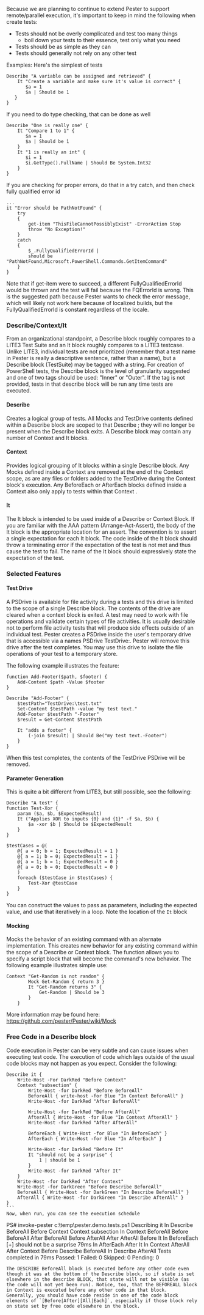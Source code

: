Because we are planning to continue to extend Pester to support remote/parallel execution, it's important to keep in mind the following when create tests:
* Tests should not be overly complicated and test too many things
	* boil down your tests to their essence, test only what you need
* Tests should be as simple as they can
* Tests should generally not rely on any other test

	
Examples:
Here's the simplest of tests

```
Describe "A variable can be assigned and retrieved" {
    It "Create a variable and make sure it's value is correct" {
       $a = 1
       $a | Should be 1
   }
} 
```

If you need to do type checking, that can be done as well

```
Describe "One is really one" {
    It "Compare 1 to 1" {
       $a = 1
       $a | Should be 1
    }
    It "1 is really an int" {
       $i = 1
       $i.GetType().FullName | Should Be System.Int32
    }
} 
```
If you are checking for proper errors, do that in a try catch, and then check fully qualified error id
```
...
it "Error should be PathNotFound" {
    try
    {
        get-item "ThisFileCannotPossiblyExist" -ErrorAction Stop
        throw "No Exception!"
    }
    catch
    {
        $_.FullyQualifiedErrorId | 
        should be "PathNotFound,Microsoft.PowerShell.Commands.GetItemCommand"
    }
}
```

Note that if get-item were to succeed, a different FullyQualifiedErrorId would be thrown and the test will fail because the FQErrorId is wrong. This is the suggested path because Pester wants to check the error message, which will likely not work here because of localized builds, but the FullyQualifiedErrorId is constant regardless of the locale.

### Describe/Context/It

From an organizational standpoint, a Describe block roughly compares to a LITE3 Test Suite and an It block roughly compares to a LITE3 testcase. Unlike LITE3, individual tests are not prioritized (remember that a test name in Pester is really a descriptive sentence, rather than a name), but a Describe block (TestSuite) may be tagged with a string. 
For creation of PowerShell tests, the Describe block is the level of granularity suggested and one of two tags should be used: "Inner" or "Outer". If the tag is not provided, tests in that describe block will be run any time tests are executed.

#### Describe
Creates a logical group of tests. All Mocks and TestDrive contents defined within a  Describe  block are scoped to that  Describe ; they will no longer be present when the  Describe  block exits. A  Describe  block may contain any number of  Context  and  It  blocks.

#### Context
Provides logical grouping of It blocks within a single Describe block. Any Mocks defined inside a Context are removed at the end of the Context scope, as are any files or folders added to the TestDrive during the Context block's execution. Any BeforeEach or AfterEach blocks defined inside a Context also only apply to tests within that Context .

#### It
The  It  block is intended to be used inside of a  Describe  or  Context  Block. If you are familiar with the AAA pattern (Arrange-Act-Assert), the body of the  It  block is the appropriate location for an assert. The convention is to assert a single expectation for each  It  block. The code inside of the  It  block should throw a terminating error if the expectation of the test is not met and thus cause the test to fail. The name of the  It  block should expressively state the expectation of the test.

### Selected Features

#### Test Drive
A PSDrive is available for file activity during a tests and this drive is limited to the scope of a single Describe block. The contents of the drive are cleared when a context block is exited.
A test may need to work with file operations and validate certain types of file activities. It is usually desirable not to perform file activity tests that will produce side effects outside of an individual test. Pester creates a PSDrive inside the user's temporary drive that is accessible via a names PSDrive TestDrive:. Pester will remove this drive after the test completes. You may use this drive to isolate the file operations of your test to a temporary store.

The following example illustrates the feature:

```
function Add-Footer($path, $footer) {
    Add-Content $path -Value $footer
}

Describe "Add-Footer" {
    $testPath="TestDrive:\test.txt"
    Set-Content $testPath -value "my test text."
    Add-Footer $testPath "-Footer"
    $result = Get-Content $testPath

    It "adds a footer" {
        (-join $result) | Should Be("my test text.-Footer")
    }
}
```

When this test completes, the contents of the TestDrive PSDrive will be removed.

#### Parameter Generation
This is quite a bit different from LITE3, but still possible, see the following:

```
Describe "A test" {
function Test-Xor {
    param ($a, $b, $ExpectedResult)
	It ("Applies XOR to inputs {0} and {1}" -f $a, $b) {
		$a -xor $b | Should be $ExpectedResult
	}
}

$testCases = @(
    @{ a = 0; b = 1; ExpectedResult = 1 }
    @{ a = 1; b = 0; ExpectedResult = 1 }
    @{ a = 1; b = 1; ExpectedResult = 0 }
    @{ a = 0; b = 0; ExpectedResult = 0 }
    )
    foreach ($testCase in $testCases) {
        Test-Xor @testCase
    }
}
```

You can construct the values to pass as parameters, including the expected value, and use that iteratively in a loop. Note the location of the `It` block

#### Mocking
Mocks the behavior of an existing command with an alternate implementation. This creates new behavior for any existing command within the scope of a Describe or Context block. The function allows you to specify a script block that will become the command's new behavior.
The following example illustrates simple use:
```
Context "Get-Random is not random" {
        Mock Get-Random { return 3 }
        It "Get-Random returns 3" {
            Get-Random | Should be 3
        }
    }
```
More information may be found here: https://github.com/pester/Pester/wiki/Mock
### Free Code in a Describe block
Code execution in Pester can be very subtle and can cause issues when executing test code. The execution of code which lays outside of the usual code blocks may not happen as you expect. Consider the following:
```
Describe it {
    Write-Host -For DarkRed "Before Context"
    Context "subsection" {
        Write-Host -for DarkRed "Before BeforeAll"
        BeforeAll { write-host -for Blue "In Context BeforeAll" }
        Write-Host -for DarkRed "After BeforeAll"
 
        Write-Host -for DarkRed "Before AfterAll"
        AfterAll { Write-Host -for Blue "In Context AfterAll" }
        Write-Host -for DarkRed "After AfterAll"
 
        BeforeEach { Write-Host -for Blue "In BeforeEach" }
        AfterEach { Write-Host -for Blue "In AfterEach" }
 
        Write-Host -for DarkRed "Before It"
        It "should not be a surprise" {
            1 | should be 1
        }
        Write-Host -for DarkRed "After It"
    }
    Write-Host -for DarkRed "After Context"
    Write-Host -for DarkGreen "Before Describe BeforeAll" 
    BeforeAll { Write-Host -for DarkGreen "In Describe BeforeAll" }
    AfterAll { Write-Host -for DarkGreen "In Describe AfterAll" }
} 
``` 
Now, when run, you can see the execution schedule
```
PS# invoke-pester c:\temp\pester.demo.tests.ps1
Describing it
In Describe BeforeAll
Before Context
   Context subsection
In Context BeforeAll
Before BeforeAll
After BeforeAll
Before AfterAll
After AfterAll
Before It
In BeforeEach
    [+] should not be a surprise 79ms
In AfterEach
After It
In Context AfterAll
After Context
Before Describe BeforeAll
In Describe AfterAll
Tests completed in 79ms
Passed: 1 Failed: 0 Skipped: 0 Pending: 0 
```
The DESCRIBE BeforeAll block is executed before any other code even though it was at the bottom of the Describe block, so if state is set elsewhere in the describe BLOCK, that state will not be visible (as the code will not yet been run). Notice, too, that the BEFOREALL block in Context is executed before any other code in that block.
Generally, you should have code reside in one of the code block elements of `[Before|After][All|Each]`, especially if those block rely on state set by free code elsewhere in the block.



